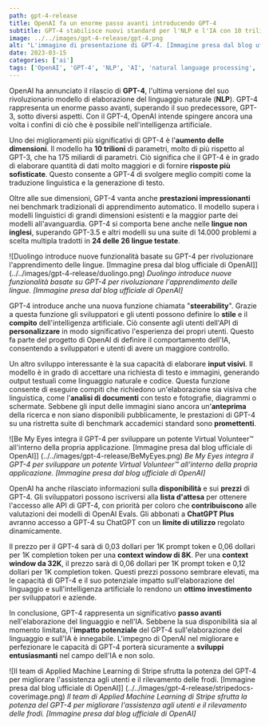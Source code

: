 ```yaml
---
path: gpt-4-release
title: OpenAI fa un enorme passo avanti introducendo GPT-4
subtitle: GPT-4 stabilisce nuovi standard per l'NLP e l'IA con 10 trilioni di parametri, l'elaborazione degli input visivi e la funzione "steerability".
image: ../../images/gpt-4-release/gpt-4.png
alt: "L'immagine di presentazione di GPT-4. [Immagine presa dal blog ufficiale di OpenAI. Crediti: Ruby Chen]"
date: 2023-03-15
categories: ['ai']
tags: ['OpenAI', 'GPT-4', 'NLP', 'AI', 'natural language processing', 'machine learning', 'artificial intelligence', 'natural language understanding', 'steerability', 'visual input processing']
---
```


OpenAI ha annunciato il rilascio di **GPT-4**, l'ultima versione del suo rivoluzionario modello di elaborazione del linguaggio naturale (**NLP**). GPT-4 rappresenta un enorme passo avanti, superando il suo predecessore, GPT-3, sotto diversi aspetti. Con il GPT-4, OpenAI intende spingere ancora una volta i confini di ciò che è possibile nell'intelligenza artificiale.

Uno dei miglioramenti più significativi di GPT-4 è l'**aumento delle dimensioni**. Il modello ha **10 trilioni** di parametri, molto di più rispetto al GPT-3, che ha 175 miliardi di parametri. Ciò significa che il GPT-4 è in grado di elaborare quantità di dati molto maggiori e di fornire **risposte più sofisticate**. Questo consente a GPT-4 di svolgere meglio compiti come la traduzione linguistica e la generazione di testo.

Oltre alle sue dimensioni, GPT-4 vanta anche **prestazioni impressionanti** nei benchmark tradizionali di apprendimento automatico. Il modello supera i modelli linguistici di grandi dimensioni esistenti e la maggior parte dei modelli all'avanguardia. GPT-4 si comporta bene anche nelle **lingue non inglesi**, superando GPT-3.5 e altri modelli su una suite di 14.000 problemi a scelta multipla tradotti in **24 delle 26 lingue testate**.

![Duolingo introduce nuove funzionalità basate su GPT-4 per rivoluzionare l'apprendimento delle lingue. [Immagine presa dal blog ufficiale di OpenAI]] (../../images/gpt-4-release/duolingo.png)
*Duolingo introduce nuove funzionalità basate su GPT-4 per rivoluzionare l'apprendimento delle lingue. [Immagine presa dal blog ufficiale di OpenAI]*

GPT-4 introduce anche una nuova funzione chiamata "**steerability**". Grazie a questa funzione gli sviluppatori e gli utenti possono definire lo **stile** e il **compito** dell'intelligenza artificiale. Ciò consente agli utenti dell'API di **personalizzare** in modo significativo l'esperienza dei propri utenti. Questo fa parte del progetto di OpenAI di definire il comportamento dell'IA, consentendo a sviluppatori e utenti di avere un maggiore controllo.

Un altro sviluppo interessante è la sua capacità di elaborare **input visivi**. Il modello è in grado di accettare una richiesta di testo e immagini, generando output testuali come linguaggio naturale e codice. Questa funzione consente di eseguire compiti che richiedono un'elaborazione sia visiva che linguistica, come l'**analisi di documenti** con testo e fotografie, diagrammi o schermate. Sebbene gli input delle immagini siano ancora un'**anteprima** della ricerca e non siano disponibili pubblicamente, le prestazioni di GPT-4 su una ristretta suite di benchmark accademici standard sono **promettenti**.

![Be My Eyes integra il GPT-4 per sviluppare un potente Virtual Volunteer™ all'interno della propria applicazione. [Immagine presa dal blog ufficiale di OpenAI]] (../../images/gpt-4-release/BeMyEyes.png)
*Be My Eyes integra il GPT-4 per sviluppare un potente Virtual Volunteer™ all'interno della propria applicazione. [Immagine presa dal blog ufficiale di OpenAI]*

OpenAI ha anche rilasciato informazioni sulla **disponibilità** e sui **prezzi** di GPT-4. Gli sviluppatori possono iscriversi alla **lista d'attesa** per ottenere l'accesso alle API di GPT-4, con priorità per coloro che **contribuiscono** alle valutazioni dei modelli di OpenAI Evals. Gli abbonati a **ChatGPT Plus** avranno accesso a GPT-4 su ChatGPT con un **limite di utilizzo** regolato dinamicamente.

Il prezzo per il GPT-4 sarà di 0,03 dollari per 1K prompt token e 0,06 dollari per 1K completion token per una **context window di 8K**. Per una **context window da 32K**, il prezzo sarà di 0,06 dollari per 1K prompt token e 0,12 dollari per 1K completion token. Questi prezzi possono sembrare elevati, ma le capacità di GPT-4 e il suo potenziale impatto sull'elaborazione del linguaggio e sull'intelligenza artificiale lo rendono un **ottimo investimento** per sviluppatori e aziende.

In conclusione, GPT-4 rappresenta un significativo **passo avanti** nell'elaborazione del linguaggio e nell'IA. Sebbene la sua disponibilità sia al momento limitata, l'**impatto potenziale** del GPT-4 sull'elaborazione del linguaggio e sull'IA è innegabile. L'impegno di OpenAI nel migliorare e perfezionare le capacità di GPT-4 porterà sicuramente a **sviluppi entusiasmanti** nel campo dell'IA e non solo.

![Il team di Applied Machine Learning di Stripe sfrutta la potenza del GPT-4 per migliorare l'assistenza agli utenti e il rilevamento delle frodi. [Immagine presa dal blog ufficiale di OpenAI]] (../../images/gpt-4-release/stripedocs-coverimage.png)
*Il team di Applied Machine Learning di Stripe sfrutta la potenza del GPT-4 per migliorare l'assistenza agli utenti e il rilevamento delle frodi. [Immagine presa dal blog ufficiale di OpenAI]*
